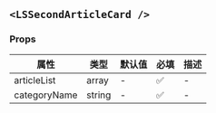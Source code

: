 ## `<LSSecondArticleCard />`

### Props

| 属性         | 类型   | 默认值 | 必填 | 描述 |
| ------------ | ------ | ------ | ---- | ---- |
| articleList  | array  | -      | ✅   | -    |
| categoryName | string | -      | ✅   | -    |
